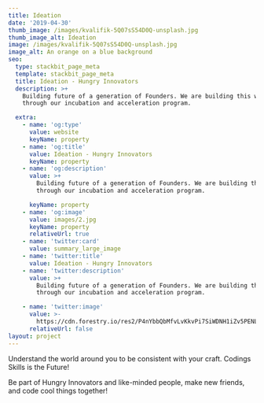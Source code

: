```yaml
---
title: Ideation
date: '2019-04-30'
thumb_image: /images/kvalifik-5Q07sS54D0Q-unsplash.jpg
thumb_image_alt: Ideation
image: /images/kvalifik-5Q07sS54D0Q-unsplash.jpg
image_alt: An orange on a blue background
seo:
  type: stackbit_page_meta
  template: stackbit_page_meta
  title: Ideation - Hungry Innovators
  description: >+
    Building future of a generation of Founders. We are building this work
    through our incubation and acceleration program.

  extra:
    - name: 'og:type'
      value: website
      keyName: property
    - name: 'og:title'
      value: Ideation - Hungry Innovators
      keyName: property
    - name: 'og:description'
      value: >+
        Building future of a generation of Founders. We are building this work
        through our incubation and acceleration program.

      keyName: property
    - name: 'og:image'
      value: images/2.jpg
      keyName: property
      relativeUrl: true
    - name: 'twitter:card'
      value: summary_large_image
    - name: 'twitter:title'
      value: Ideation - Hungry Innovators
    - name: 'twitter:description'
      value: >+
        Building future of a generation of Founders. We are building this work
        through our incubation and acceleration program.

    - name: 'twitter:image'
      value: >-
        https://cdn.forestry.io/res2/P4nYbbQbMfvLvKkvPi7SiWDNH1iZv5PENLDNxq-Kg38/fit/512/512/sm/0/aHR0cHM6Ly9hcHAu/Zm9yZXN0cnkuaW8v/cmFpbHMvYWN0aXZl/X3N0b3JhZ2UvYmxv/YnMvZXlKZmNtRnBi/SE1pT25zaWJXVnpj/MkZuWlNJNklrSkJh/SEJDUzNjek1WRXdQ/U0lzSW1WNGNDSTZi/blZzYkN3aWNIVnlJ/am9pWW14dllsOXBa/Q0o5ZlE9PS0tMjFk/Y2FhOTUwMzBjMWIy/MGQ2ZGEyNDEzYWI3/YWVjMTcyNGJmNzYy/Yy9rdmFsaWZpay01/UTA3c1M1NEQwUS11/bnNwbGFzaC5qcGc
      relativeUrl: false
layout: project
---
```

Understand the world around you to be consistent with your craft. Codings Skills is the Future!

Be part of Hungry Innovators and like-minded people, make new friends, and code cool things together!
